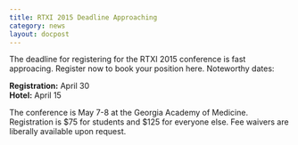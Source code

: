 ```yaml
---
title: RTXI 2015 Deadline Approaching
category: news
layout: docpost
---
```


The deadline for registering for the RTXI 2015 conference is fast approacing. Register now to book your position here. Noteworthy dates:  

**Registration:** April 30  
**Hotel:** April 15  

The conference is May 7-8 at the Georgia Academy of Medicine. Registration is $75 for students and $125 for everyone else. Fee waivers are liberally available upon request.  
